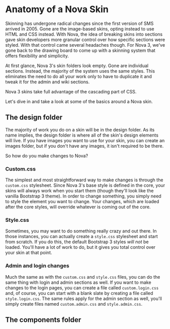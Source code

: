 # Anatomy of a Nova Skin

Skinning has undergone radical changes since the first version of SMS arrived in 2005. Gone are the image-based skins, opting instead to use HTML and CSS instead. With Nova, the idea of breaking skins into sections gave skin developers more granular control over how specific sections were styled. With that control came several headaches though. For Nova 3, we've gone back to the drawing board to come up with a skinning system that offers flexibility and simplicity.

At first glance, Nova 3's skin folders look empty. Gone are individual sections. Instead, the majority of the system uses the same styles. This eliminates the need to do all your work only to have to duplicate it and tweak it for the admin and wiki sections.

Nova 3 skins take full advantage of the cascading part of CSS.

Let's dive in and take a look at some of the basics around a Nova skin.

## The design folder

The majority of work you do on a skin will be in the design folder. As its name implies, the design folder is where all of the skin's design elements will live. If you have images you want to use for your skin, you can create an images folder, but if you don't have any images, it isn't required to be there.

So how do you make changes to Nova?

### Custom.css

The simplest and most straightforward way to make changes is through the `custom.css` stylesheet. Since Nova 3's base style is defined in the core, your skins will always work when you start them (though they'll look like the vanilla Bootstrap 3 theme). In order to change something, you simply need to style the element you want to change. Your changes, which are loaded after the core styles, will override whatever is coming out of the core.

### Style.css

Sometimes, you may want to do something really crazy and out there. In those instances, you can actually create a `style.css` stylesheet and start from scratch. If you do this, the default Bootstrap 3 styles _will not_ be loaded. You'll have a lot of work to do, but it gives you total control over your skin at that point.

### Admin and login changes

Much the same as with the `custom.css` and `style.css` files, you can do the same thing with login and admin sections as well. If you want to make changes to the login pages, you can create a file called `custom.login.css` and, of course, you can start with a blank slate by creating a file called `style.login.css`. The same rules apply for the admin section as well, you'll simply create files named `custom.admin.css` and `style.admin.css`.

## The components folder